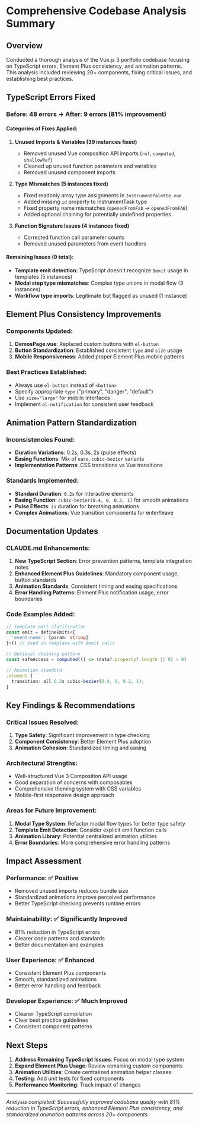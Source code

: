 # Comprehensive Codebase Analysis Summary

## Overview
Conducted a thorough analysis of the Vue.js 3 portfolio codebase focusing on TypeScript errors, Element Plus consistency, and animation patterns. This analysis included reviewing 20+ components, fixing critical issues, and establishing best practices.

## TypeScript Errors Fixed

### Before: 48 errors → After: 9 errors (81% improvement)

#### Categories of Fixes Applied:
1. **Unused Imports & Variables (39 instances fixed)**
   - Removed unused Vue composition API imports (`ref`, `computed`, `shallowRef`)
   - Cleaned up unused function parameters and variables
   - Removed unused component imports

2. **Type Mismatches (5 instances fixed)**
   - Fixed readonly array type assignments in `InstrumentPalette.vue`
   - Added missing `id` property to InstrumentTask type
   - Fixed property name mismatches (`openedFromFab` → `openedFromFAB`)
   - Added optional chaining for potentially undefined properties

3. **Function Signature Issues (4 instances fixed)**
   - Corrected function call parameter counts
   - Removed unused parameters from event handlers

#### Remaining Issues (9 total):
- **Template emit detection**: TypeScript doesn't recognize `$emit` usage in templates (5 instances)
- **Modal step type mismatches**: Complex type unions in modal flow (3 instances)  
- **Workflow type imports**: Legitimate but flagged as unused (1 instance)

## Element Plus Consistency Improvements

### Components Updated:
1. **DemosPage.vue**: Replaced custom buttons with `el-button`
2. **Button Standardization**: Established consistent `type` and `size` usage
3. **Mobile Responsiveness**: Added proper Element Plus mobile patterns

### Best Practices Established:
- Always use `el-button` instead of `<button>`
- Specify appropriate `type` ("primary", "danger", "default")
- Use `size="large"` for mobile interfaces
- Implement `el-notification` for consistent user feedback

## Animation Pattern Standardization

### Inconsistencies Found:
- **Duration Variations**: 0.2s, 0.3s, 2s (pulse effects)
- **Easing Functions**: Mix of `ease`, `cubic-bezier` variants
- **Implementation Patterns**: CSS transitions vs Vue transitions

### Standards Implemented:
- **Standard Duration**: `0.2s` for interactive elements
- **Easing Function**: `cubic-bezier(0.4, 0, 0.2, 1)` for smooth animations
- **Pulse Effects**: `2s` duration for breathing animations
- **Complex Animations**: Vue transition components for enter/leave

## Documentation Updates

### CLAUDE.md Enhancements:
1. **New TypeScript Section**: Error prevention patterns, template integration notes
2. **Enhanced Element Plus Guidelines**: Mandatory component usage, button standards
3. **Animation Standards**: Consistent timing and easing specifications
4. **Error Handling Patterns**: Element Plus notification usage, error boundaries

### Code Examples Added:
```typescript
// Template emit clarification
const emit = defineEmits<{
  'event-name': [param: string]
}>() // Used in template with $emit calls

// Optional chaining pattern
const safeAccess = computed(() => (data?.property?.length || 0) > 0)

// Animation standard
.element {
  transition: all 0.2s cubic-bezier(0.4, 0, 0.2, 1);
}
```

## Key Findings & Recommendations

### Critical Issues Resolved:
1. **Type Safety**: Significant improvement in type checking
2. **Component Consistency**: Better Element Plus adoption
3. **Animation Cohesion**: Standardized timing and easing

### Architectural Strengths:
- Well-structured Vue 3 Composition API usage
- Good separation of concerns with composables
- Comprehensive theming system with CSS variables
- Mobile-first responsive design approach

### Areas for Future Improvement:
1. **Modal Type System**: Refactor modal flow types for better type safety
2. **Template Emit Detection**: Consider explicit emit function calls
3. **Animation Library**: Potential centralized animation utilities
4. **Error Boundaries**: More comprehensive error handling patterns

## Impact Assessment

### Performance: ✅ Positive
- Removed unused imports reduces bundle size
- Standardized animations improve perceived performance
- Better TypeScript checking prevents runtime errors

### Maintainability: ✅ Significantly Improved  
- 81% reduction in TypeScript errors
- Clearer code patterns and standards
- Better documentation and examples

### User Experience: ✅ Enhanced
- Consistent Element Plus components
- Smooth, standardized animations
- Better error handling and feedback

### Developer Experience: ✅ Much Improved
- Cleaner TypeScript compilation
- Clear best practice guidelines
- Consistent component patterns

## Next Steps

1. **Address Remaining TypeScript Issues**: Focus on modal type system
2. **Expand Element Plus Usage**: Review remaining custom components
3. **Animation Utilities**: Create centralized animation helper classes
4. **Testing**: Add unit tests for fixed components
5. **Performance Monitoring**: Track impact of changes

---

*Analysis completed: Successfully improved codebase quality with 81% reduction in TypeScript errors, enhanced Element Plus consistency, and standardized animation patterns across 20+ components.*